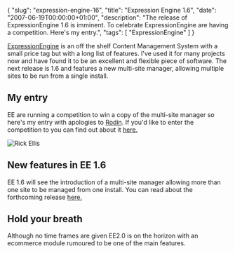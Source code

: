 {
  "slug": "expression-engine-16",
  "title": "Expression Engine 1.6",
  "date": "2007-06-19T00:00:00+01:00",
  "description": "The release of ExpressionEngine 1.6 is imminent. To celebrate ExpressionEngine are having a competition. Here's my entry.",
  "tags": [
    "ExpressionEngine"
  ]
}

[ExpressionEngine][1] is an off the shelf Content Management System with a small price tag but with a long list of features. I've used it for many projects now and have found it to be an excellent and flexible piece of software. The next release is 1.6 and features a new multi-site manager, allowing multiple sites to be run from a single install. 
## My entry

EE are running a competition to win a copy of the multi-site manager so here's my entry with apologies to [Rodin][2]. If you'd like to enter the competition to you can find out about it [here.][3]

![Rick Ellis][4] 

## New features in EE 1.6

EE 1.6 will see the introduction of a multi-site manager allowing more than one site to be managed from one install. You can read about the forthcoming release [here.][3]

## Hold your breath

Although no time frames are given EE2.0 is on the horizon with an ecommerce module rumoured to be one of the main features.

 [1]: http://expressionengine.com
 [2]: http://en.wikipedia.org/wiki/Auguste_Rodin
 [3]: http://expressionengine.com/blog/entry/160_preview_and_multiple_rick_manager_birthday_contest/
 [4]: /images/articles/rick.jpg "Rick Ellis"
